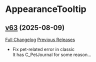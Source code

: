 # AppearanceTooltip

## [v63](https://github.com/kemayo/wow-appearancetooltip/tree/v63) (2025-08-09)
[Full Changelog](https://github.com/kemayo/wow-appearancetooltip/compare/v62...v63) [Previous Releases](https://github.com/kemayo/wow-appearancetooltip/releases)

- Fix pet-related error in classic  
    It has C\_PetJournal for some reason...  
